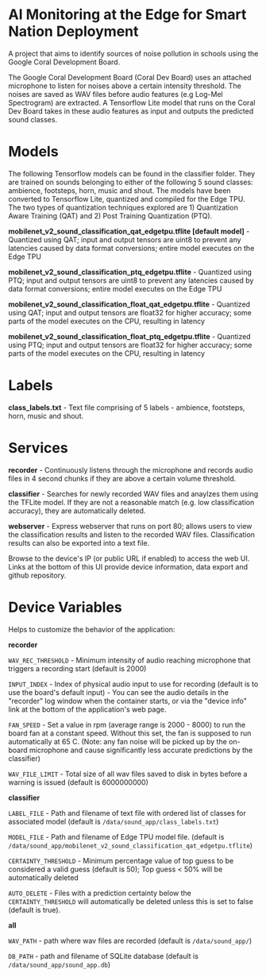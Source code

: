 # AI Monitoring at the Edge for Smart Nation Deployment
A project that aims to identify sources of noise pollution in schools using the Google Coral Development Board.

The Google Coral Development Board (Coral Dev Board) uses an attached microphone to listen for noises above a certain intensity threshold. The noises are saved as WAV files before audio features (e.g Log-Mel Spectrogram) are extracted. A Tensorflow Lite model that runs on the Coral Dev Board takes in these audio features as input and outputs the predicted sound classes.

# Models

The following Tensorflow models can be found in the classifier folder. They are trained on sounds belonging to either of the following 5 sound classes: ambience, footsteps, horn, music and shout. 
The models have been converted to Tensorflow Lite, quantized and compiled for the Edge TPU. 
The two types of quantization techniques explored are 1) Quantization Aware Training (QAT) and 2) Post Training Quantization (PTQ).

**mobilenet_v2_sound_classification_qat_edgetpu.tflite [default model]** -  Quantized using QAT; input and output tensors are uint8 to prevent any latencies caused by data format conversions; entire model executes on the Edge TPU

**mobilenet_v2_sound_classification_ptq_edgetpu.tflite** - Quantized using PTQ; input and output tensors are uint8 to prevent any latencies caused by data format conversions; entire model executes on the Edge TPU

**mobilenet_v2_sound_classification_float_qat_edgetpu.tflite**  - Quantized using QAT; input and output tensors are float32 for higher accuracy; some parts of the model executes on the CPU, resulting in latency

**mobilenet_v2_sound_classification_float_ptq_edgetpu.tflite** - Quantized using PTQ; input and output tensors are float32 for higher accuracy; some parts of the model executes on the CPU, resulting in latency

# Labels

**class_labels.txt** - Text file comprising of 5 labels - ambience, footsteps, horn, music and shout.

# Services

**recorder** - Continuously listens through the microphone and records audio files in 4 second chunks if they are above a certain volume threshold.

**classifier** - Searches for newly recorded WAV files and anaylzes them using the TFLite model. If they are not a reasonable match (e.g. low classification accuracy), they are automatically deleted.

**webserver** - Express webserver that runs on port 80; allows users to view the classification results and listen to the recorded WAV files. Classification results can also be exported into a text file.

Browse to the device's IP (or public URL if enabled) to access the web UI. Links at the bottom of this UI provide device information, data export and github repository.

# Device Variables 
Helps to customize the behavior of the application:

**recorder**

`WAV_REC_THRESHOLD` - Minimum intensity of audio reaching microphone that triggers a recording start (default is 2000)

`INPUT_INDEX` - Index of physical audio input to use for recording (default is to use the board's default input) - You can see the audio details in the "recorder" log window when the container starts, or via the "device info" link at the bottom of the application's web page.

`FAN_SPEED` - Set a value in rpm (average range is 2000 - 8000) to run the board fan at a constant speed. Without this set, the fan is supposed to run automatically at 65 C. (Note: any fan noise will be picked up by the on-board microphone and cause significantly less accurate predictions by the classifier)

`WAV_FILE_LIMIT` - Total size of all wav files saved to disk in bytes before a warning is issued (default is 6000000000)

**classifier**

`LABEL_FILE` - Path and filename of text file with ordered list of classes for associated model (default is `/data/sound_app/class_labels.txt`)

`MODEL_FILE` - Path and filename of Edge TPU model file. (default is `/data/sound_app/mobilenet_v2_sound_classification_qat_edgetpu.tflite`)

`CERTAINTY_THRESHOLD` - Minimum percentage value of top guess to be considered a valid guess (default is 50); Top guess < 50% will be automatically deleted

`AUTO_DELETE` - Files with a prediction certainty below the `CERTAINTY_THRESHOLD` will automatically be deleted unless this is set to false (default is true).

**all**

`WAV_PATH` - path where wav files are recorded (default is `/data/sound_app/`)

`DB_PATH` - path and filename of SQLite database (default is `/data/sound_app/sound_app.db`)

